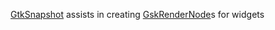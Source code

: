 [GtkSnapshot](https://docs.gtk.org/gtk4/class.Snapshot.html) assists in creating [GskRenderNode](https://docs.gtk.org/gsk4/class.RenderNode.html)s for widgets
